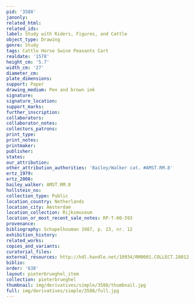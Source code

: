 ```yaml
---
pid: '3588'
janonly: 
related_html: 
related_ids: 
label: Study with Riders, Figures, and Cattle
object_type: Drawing
genre: Study
tags: Cattle Horse Swine Peasants Cart
realdate: '1578'
height_cm: '5.7'
width_cm: '27'
diameter_cm: 
plate_dimensions: 
support: Paper
drawing_medium: Pen and brown ink
signature: 
signature_location: 
support_marks: 
further_inscription: 
collaborators: 
collaborator_notes: 
collectors_patrons: 
print_type: 
print_notes: 
printmaker: 
publisher: 
states: 
our_attribution: 
other_attribution_authorities: 'Bailey/Walker cat. #AMST.RM.8'
ertz_1979: 
ertz_2008: 
bailey_walker: AMST.RM.8
hollstein_no: 
collection_type: Public
location_country: Netherlands
location_city: Amsterdam
location_collection: Rijksmuseum
location_or_most_recent_sale_notes: RP-T-00-593
provenance: 
bibliography: Schapelhouman 1987, p. 23, nr. 12
exhibition_history: 
related_works: 
copies_and_variants: 
curatorial_files: 
external_resources: http://hdl.handle.net/10934/RM0001.COLLECT.28012
biblio: 
order: '638'
layout: pieterbrueghel_item
collection: pieterbrueghel
thumbnail: img/derivatives/simple/3588/thumbnail.jpg
full: img/derivatives/simple/3588/full.jpg
---
```

